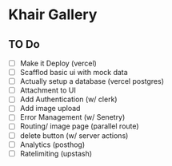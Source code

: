 # Khair Gallery

## TO Do

- [ ] Make it Deploy (vercel)
- [ ] Scafflod basic ui with mock data
- [ ] Actually setup a database (vercel postgres)
- [ ] Attachment to UI
- [ ] Add Authentication (w/ clerk)
- [ ] Add image upload
- [ ] Error Management (w/ Senetry)
- [ ] Routing/ image page (parallel route)
- [ ] delete button (w/ server actions)
- [ ] Analytics (posthog)
- [ ] Ratelimiting (upstash)
